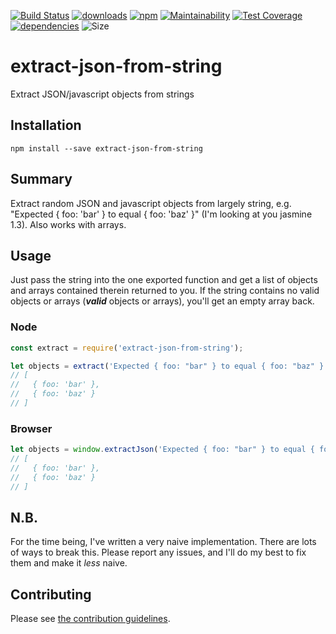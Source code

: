 [![Build Status](https://travis-ci.org/tandrewnichols/extract-json-from-string.png)](https://travis-ci.org/tandrewnichols/extract-json-from-string) [![downloads](http://img.shields.io/npm/dm/extract-json-from-string.svg)](https://npmjs.org/package/extract-json-from-string) [![npm](http://img.shields.io/npm/v/extract-json-from-string.svg)](https://npmjs.org/package/extract-json-from-string) [![Maintainability](https://api.codeclimate.com/v1/badges/b25fdcdef562b02676bc/maintainability)](https://codeclimate.com/github/tandrewnichols/extract-json-from-string/maintainability) [![Test Coverage](https://api.codeclimate.com/v1/badges/b25fdcdef562b02676bc/test_coverage)](https://codeclimate.com/github/tandrewnichols/extract-json-from-string/test_coverage) [![dependencies](https://david-dm.org/tandrewnichols/extract-json-from-string.png)](https://david-dm.org/tandrewnichols/extract-json-from-string) ![Size](https://img.shields.io/badge/size-1097b-brightgreen.svg)

# extract-json-from-string

Extract JSON/javascript objects from strings

## Installation

`npm install --save extract-json-from-string`

## Summary

Extract random JSON and javascript objects from largely string, e.g. "Expected { foo: 'bar' } to equal { foo: 'baz' }" (I'm looking at you jasmine 1.3). Also works with arrays.

## Usage

Just pass the string into the one exported function and get a list of objects and arrays contained therein returned to you. If the string contains no valid objects or arrays (**_valid_** objects or arrays), you'll get an empty array back.

### Node

```js
const extract = require('extract-json-from-string');

let objects = extract('Expected { foo: "bar" } to equal { foo: "baz" }');
// [
//   { foo: 'bar' },
//   { foo: 'baz' }
// ]
```

### Browser

```js
let objects = window.extractJson('Expected { foo: "bar" } to equal { foo: "baz" }');
// [
//   { foo: 'bar' },
//   { foo: 'baz' }
// ]
```

## N.B.

For the time being, I've written a very naive implementation. There are lots of ways to break this. Please report any issues, and I'll do my best to fix them and make it _less_ naive.

## Contributing

Please see [the contribution guidelines](CONTRIBUTING.md).
